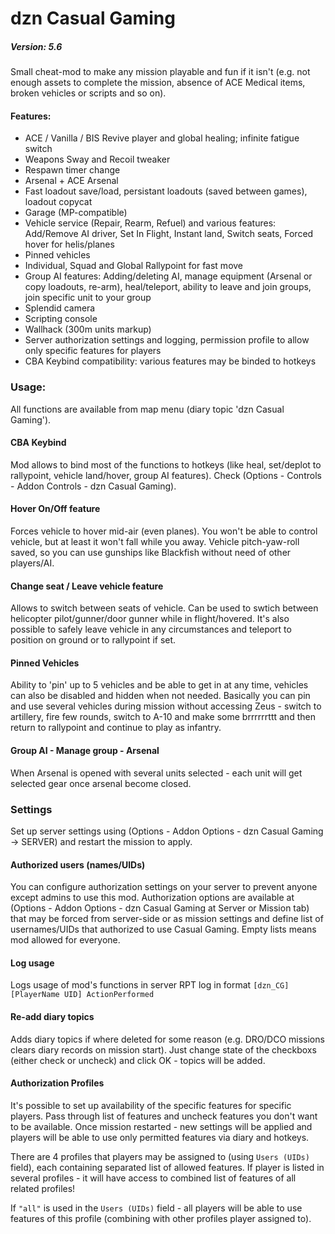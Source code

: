 # dzn Casual Gaming
##### Version: 5.6

Small cheat-mod to make any mission playable and fun if it isn't (e.g. not enough assets to complete the mission, absence of ACE Medical items, broken vehicles or scripts and so on). 

#### Features:
- ACE / Vanilla / BIS Revive player and global healing; infinite fatigue switch
- Weapons Sway and Recoil tweaker
- Respawn timer change
- Arsenal + ACE Arsenal
- Fast loadout save/load, persistant loadouts (saved between games), loadout copycat
- Garage (MP-compatible)
- Vehicle service (Repair, Rearm, Refuel) and various features: Add/Remove AI driver, Set In Flight, Instant land, Switch seats, Forced hover for helis/planes
- Pinned vehicles
- Individual, Squad and Global Rallypoint for fast move
- Group AI features: Adding/deleting AI, manage equipment (Arsenal or copy loadouts, re-arm), heal/teleport, ability to leave and join groups, join specific unit to your group
- Splendid camera
- Scripting console
- Wallhack (300m units markup)
- Server authorization settings and logging, permission profile to allow only specific features for players
- CBA Keybind compatibility: various features may be binded to hotkeys

### Usage:
All functions are available from map menu (diary topic 'dzn Casual Gaming').

#### CBA Keybind
Mod allows to bind most of the functions to hotkeys (like heal, set/deplot to rallypoint, vehicle land/hover, group AI features). Check (Options - Controls - Addon Controls - dzn Casual Gaming). 

#### Hover On/Off feature
Forces vehicle to hover mid-air (even planes). You won't be able to control vehicle, but at least it won't fall while you away. Vehicle pitch-yaw-roll saved, so you can use gunships like Blackfish without need of other players/AI.

#### Change seat / Leave vehicle feature
Allows to switch between seats of vehicle. Can be used to swtich between helicopter pilot/gunner/door gunner while in flight/hovered. 
It's also possible to safely leave vehicle in any circumstances and teleport to position on ground or to rallypoint if set.

#### Pinned Vehicles
Ability to 'pin' up to 5 vehicles and be able to get in at any time, vehicles can also be disabled and hidden when not needed. Basically you can pin and use several vehicles during mission without accessing Zeus - switch to artillery, fire few rounds, switch to A-10 and make some brrrrrrttt and then return to rallypoint and continue to play as infantry.

#### Group AI - Manage group - Arsenal
When Arsenal is opened with several units selected - each unit will get selected gear once arsenal become closed.

### Settings
Set up server settings using (Options - Addon Options - dzn Casual Gaming -> SERVER) and restart the mission to apply.

#### Authorized users (names/UIDs)
You can configure authorization settings on your server to prevent anyone except admins to use this mod. 
Authorization options are available at (Options - Addon Options - dzn Casual Gaming at Server or Mission tab) that may be forced from server-side or as mission settings and define list of usernames/UIDs that authorized to use Casual Gaming. Empty lists means mod allowed for everyone.

#### Log usage
Logs usage of mod's functions in server RPT log in format `[dzn_CG][PlayerName UID] ActionPerformed`

#### Re-add diary topics
Adds diary topics if where deleted for some reason (e.g. DRO/DCO missions clears diary records on mission start). Just change state of the checkboxs (either check or uncheck) and click OK - topics will be added.

#### Authorization Profiles
It's possible to set up availability of the specific features for specific players. Pass through list of features and uncheck features you don't want to be available. Once mission restarted - new settings will be applied and players will be able to use only permitted features via diary and hotkeys.

There are 4 profiles that players may be assigned to (using `Users (UIDs)` field), each containing separated list of allowed features. If player is listed in several profiles - it will have access to combined list of features of all related profiles! 

If `"all"` is used in the `Users (UIDs)` field - all players will be able to use features of this profile (combining with other profiles player assigned to).



